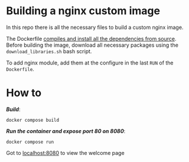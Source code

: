 # Building a nginx custom image
In this repo there is all the necessary files to build a custom nginx image.

The Dockerfile [compiles and install all the dependencies from source](https://docs.nginx.com/nginx/admin-guide/installing-nginx/installing-nginx-open-source/). 
Before building the image, download all necessary packages using the `download_libraries.sh` bash script.

To add nginx module, add them at the configure in the last `RUN` of the `Dockerfile`.

# How to
***Build***:

    docker compose build

***Run the container and expose port 80 on 8080***:

    docker compose run

Got to [localhost:8080](http://localhost:8080) to view the welcome page
